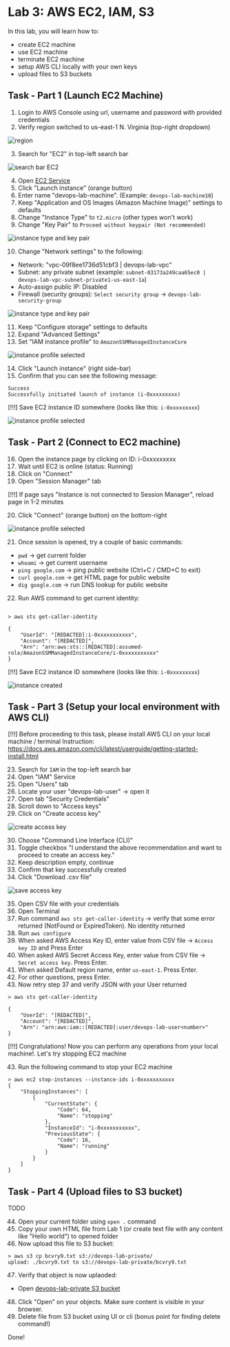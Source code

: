 # Lab 3: AWS EC2, IAM, S3

In this lab, you will learn how to:

- create EC2 machine
- use EC2 machine
- terminate EC2 machine
- setup AWS CLI locally with your own keys
- upload files to S3 buckets


## Task - Part 1 (Launch EC2 Machine)

1. Login to AWS Console using url, username and password with provided credentials
2. Verify region switched to us-east-1 N. Virginia (top-right dropdown)

![region](./images/1.png)

3. Search for "EC2" in top-left search bar

![search bar EC2](./images/2.png)


4. Open [EC2 Service](https://us-east-1.console.aws.amazon.com/ec2/home?region=us-east-1#Home:)
5. Click "Launch instance" (orange button)
6. Enter name "devops-lab-machine<your number>". (Example: `devops-lab-machine10`)
7. Keep "Application and OS Images (Amazon Machine Image)" settings to defaults
8. Change "Instance Type" to `t2.micro` (other types won't work)
9. Change "Key Pair" to `Proceed without keypair (Not recommended)`

![instance type and key pair](./images/3.png)

10. Change "Network settings" to the following:

- Network: "vpc-09f8ee1736d51cbf3 | devops-lab-vpc"
- Subnet: any private subnet (example: `subnet-03173a249caa65ec0 | devops-lab-vpc-subnet-private1-us-east-1a`)
- Auto-assign public IP: Disabled
- Firewall (security groups): `Select security group` -> `devops-lab-security-group`

![instance type and key pair](./images/4.png)

11. Keep "Configure storage" settings to defaults
12. Expand "Advanced Settings"
13. Set "IAM instance profile" to `AmazonSSMManagedInstanceCore`

![instance profile selected](./images/5.png)

14. Click "Launch instance" (right side-bar)
15. Confirm that you can see the following message:

```
Success
Successfully initiated launch of instance (i-0xxxxxxxxx)
```

[!!!] Save EC2 instance ID somewhere (looks like this: `i-0xxxxxxxxx`)

![instance profile selected](./images/6.png)

## Task - Part 2 (Connect to EC2 machine)

16. Open the instance page by clicking on ID: i-0xxxxxxxxx
17. Wait until EC2 is online (status: Running)
18. Click on "Connect"
19. Open "Session Manager" tab

[!!!] If page says "Instance is not connected to Session Manager", reload page in 1-2 minutes

20. Click "Connect" (orange button) on the bottom-right

![instance profile selected](./images/7.png)

21. Once session is opened, try a couple of basic commands:

- `pwd` -> get current folder
- `whoami` -> get current username
- `ping google.com` -> ping public website (Ctrl+C / CMD+C to exit)
- `curl google.com` -> get HTML page for public website
- `dig google.com` -> run DNS lookup for public website


22. Run AWS command to get current identity:

```

> aws sts get-caller-identity

{
    "UserId": "[REDACTED]:i-0xxxxxxxxxxx",
    "Account": "[REDACTED]",
    "Arn": "arn:aws:sts::[REDACTED]:assumed-role/AmazonSSMManagedInstanceCore/i-0xxxxxxxxxxx"
}
```

[!!!] Save EC2 instance ID somewhere (looks like this: `i-0xxxxxxxxx`)


![instance created](./images/8.png)

## Task - Part 3 (Setup your local environment with AWS CLI)


[!!!] Before proceeding to this task, please install AWS CLI on your local machine / terminal
Instruction: https://docs.aws.amazon.com/cli/latest/userguide/getting-started-install.html


23. Search for `IAM` in the top-left search bar
24. Open "IAM" Service
25. Open "Users" tab
26. Locate your user "devops-lab-user<number>" -> open it
27. Open tab "Security Credentials"
28. Scroll down to "Access keys"
29. Click on "Create access key"

![create access key](./images/9.png)

30. Choose "Command Line Interface (CLI)"
31. Toggle checkbox "I understand the above recommendation and want to proceed to create an access key."
32. Keep description empty, continue
33. Confirm that key successfully created
34. Click "Download .csv file"

![save access key](./images/10.png)

35. Open CSV file with your credentials
36. Open Terminal
37. Run command `aws sts get-caller-identity`  -> verify that some error returned (NotFound or ExpiredToken). No identity returned
38. Run `aws configure`
39. When asked AWS Access Key ID, enter value from CSV file -> `Access key ID` and Press Enter
39. When asked AWS Secret Access Key, enter value from CSV file -> `Secret access key`. Press Enter.
40. When asked Default region name, enter `us-east-1`. Press Enter.
41. For other questions, press Enter.
42. Now retry step 37 and verify JSON with your User returned

```
> aws sts get-caller-identity

{
    "UserId": "[REDACTED]",
    "Account": "[REDACTED]",
    "Arn": "arn:aws:iam::[REDACTED]:user/devops-lab-user<number>"
}
```

[!!!] Congratulations! Now you can perform any operations from your local machine!. Let's try stopping EC2 machine

43. Run the following command to stop your EC2 machine

```
> aws ec2 stop-instances --instance-ids i-0xxxxxxxxxxx 
{
    "StoppingInstances": [
        {
            "CurrentState": {
                "Code": 64,
                "Name": "stopping"
            },
            "InstanceId": "i-0xxxxxxxxxxx",
            "PreviousState": {
                "Code": 16,
                "Name": "running"
            }
        }
    ]
}
```

## Task - Part 4 (Upload files to S3 bucket)

TODO

44. Open your current folder using `open .` command
45. Copy your own HTML file from Lab 1 (or create text file with any content like "Hello world") to opened folder
46. Now upload this file to S3 bucket:

```
> aws s3 cp bcvry9.txt s3://devops-lab-private/
upload: ./bcvry9.txt to s3://devops-lab-private/bcvry9.txt      
```

47. Verify that object is now uplaoded:

- Open [devops-lab-private S3 bucket](https://us-east-1.console.aws.amazon.com/s3/buckets/devops-lab-private?region=us-east-1&bucketType=general&tab=objects)

48. Click "Open" on your objects. Make sure content is visible in your browser.
49. Delete file from S3 bucket using UI or cli (bonus point for finding delete command!)


Done!